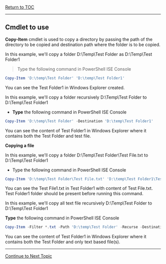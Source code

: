 <a href="https://github.com/CyberTrainingUSAF/Powershell_Training/blob/master/00-Table-of-Contents.md" > Return to TOC </a>

---
## Cmdlet to use 

**Copy-Item** cmdlet is used to copy a directory by passing the path of the directory to be copied and destination path where the folder is to be copied.

In this example, we'll copy a folder D:\Temp\Test Folder as D:\Temp\Test Folder1

> Type the following command in PowerShell ISE Console

```powershell
Copy-Item 'D:\temp\Test Folder' 'D:\temp\Test Folder1'
```

You can see the Test Folder1 in Windows Explorer created.

In this example, we'll copy a folder recursively D:\Temp\Test Folder to D:\Temp\Test Folder1

* **Type** the following command in PowerShell ISE Console

```powershell
Copy-Item 'D:\temp\Test Folder' -Destination 'D:\temp\Test Folder1'
```

You can see the content of Test Folder1 in Windows Explorer where it contains both the Test Folder and test file.

**Copying a file**

In this example, we'll copy a folder D:\Temp\Test Folder\Test File.txt to D:\Temp\Test Folder1

* Type the following command in PowerShell ISE Console

```powershell
Copy-Item 'D:\temp\Test Folder\Test File.txt' 'D:\temp\Test Folder1\Test File1.txt'
```

You can see the Test File1.txt in Test Folder1 with content of Test File.txt. Test Folder1 folder should be present before running this command.

In this example, we'll copy all text file recursively D:\Temp\Test Folder to D:\Temp\Test Folder1

**Type** the following command in PowerShell ISE Console

```powershell
Copy-Item -Filter *.txt -Path 'D:\temp\Test Folder' -Recurse -Destination 'D:\temp\Test Folder1'
```

You can see the content of Test Folder1 in Windows Explorer where it contains both the Test Folder and only text based file(s).

---

<a href="https://github.com/CyberTrainingUSAF/Powershell_Training/blob/master/05_Files_and_Folders/04_Deleting_Files_Folders.md" > Continue to Next Topic </a>
